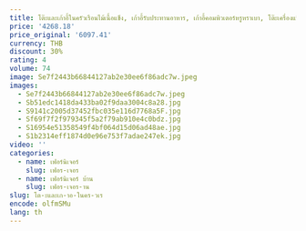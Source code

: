 ```yaml
---
title: โต๊ะและเก้าอี้ในครัวเรือนไม้เนื้อแข็ง, เก้าอี้รับประทานอาหาร, เก้าอี้คอมพิวเตอร์หรูหราเบา, โต๊ะเครื่องแป้ง, เก้าอี้แต่งหน้าในห้องนอน
price: '4268.18'
price_original: '6097.41'
currency: THB
discount: 30%
rating: 4
volume: 74
image: Se7f2443b66844127ab2e30ee6f86adc7w.jpeg
images:
  - Se7f2443b66844127ab2e30ee6f86adc7w.jpeg
  - Sb51edc1418da433ba02f9daa3004c8a28.jpg
  - S9141c2005d37452fbc035e116d7768a5F.jpg
  - Sf69f7f2f979345f5a2f79ab910e4c0bdz.jpg
  - S16954e51358549f4bf064d15d06ad48ae.jpg
  - S1b2314eff1874d0e96e753f7adae247ek.jpg
video: ''
categories:
  - name: เฟอร์นิเจอร์
    slug: เฟอร-เจอร
  - name: เฟอร์นิเจอร์ บ้าน
    slug: เฟอร-เจอร-าน
slug: โต-ะและเก-าอ-ในคร-วเร
encode: olfmSMu
lang: th
---
```

  